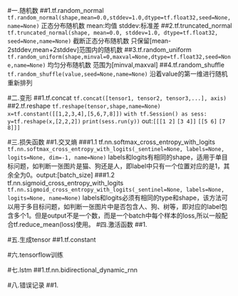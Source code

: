 #一.随机数
##1.tf.random_normal 
`tf.random_normal(shape,mean=0.0,stddev=1.0,dtype=tf.float32,seed=None,name=None)`
正态分布随机数
mean:均值
stddev:标准差
##2.tf.truncated_normal
`tf.truncated_normal(shape, mean=0.0, stddev=1.0, dtype=tf.float32, seed=None,name=None)`
截断正态分布随机数
只保留[mean-2stddev,mean+2stddev]范围内的随机数
##3.tf.random_uniform
`tf.random_uniform(shape,minval=0,maxval=None,dtype=tf.float32,seed=None,name=None)`
均匀分布随机数
范围为[minval,maxval]
##4.tf.random_shuffle
`tf.random_shuffle(value,seed=None,name=None)`
沿着value的第一维进行随机重新排列

#二.变形
##1.tf.concat
`tf.concat([tensor1, tensor2, tensor3,...], axis)`
##2.tf.reshape
`tf.reshape(tensor,shape,name=None)`
`x=tf.constant([[1,2,3,4],[5,6,7,8]])`
`with tf.Session() as sess:`
    `y=tf.reshape(x,[2,2,2])`
    `print(sess.run(y))`
out:`[[[1 2]`
  `[3 4]]`
 `[[5 6]`
  `[7 8]]]`


#三.损失函数
##1.交叉熵
###1.1 tf.nn.softmax_cross_entropy_with_logits
`tf.nn.softmax_cross_entropy_with_logits(_sentinel=None, labels=None, logits=None, dim=-1, name=None)`
labels和logits有相同的shape，适用于单目标问题，如判断一张图片是猫、狗还是人，即label中只有一个位置对应的是1，其余全为0。output:[batch_size]
###1.2 tf.nn.sigmoid_cross_entropy_with_logits
`tf.nn.sigmoid_cross_entropy_with_logits(_sentinel=None, labels=None, logits=None, name=None)`
labels和logits必须有相同的type和shape，该方法可以用于多目标问题，如判断一张图片中是否包含人、狗、树等，即对应的label包含多个1。但是output不是一个数，而是一个batch中每个样本的loss,所以一般配合tf.reduce_mean(loss)使用。
#四.激活函数
##1.

#五.生成tensor
##1.tf.constant

#六.tensorflow训练

#七.lstm
##1.tf.nn.bidirectional_dynamic_rnn

#八.错误记录
##1.